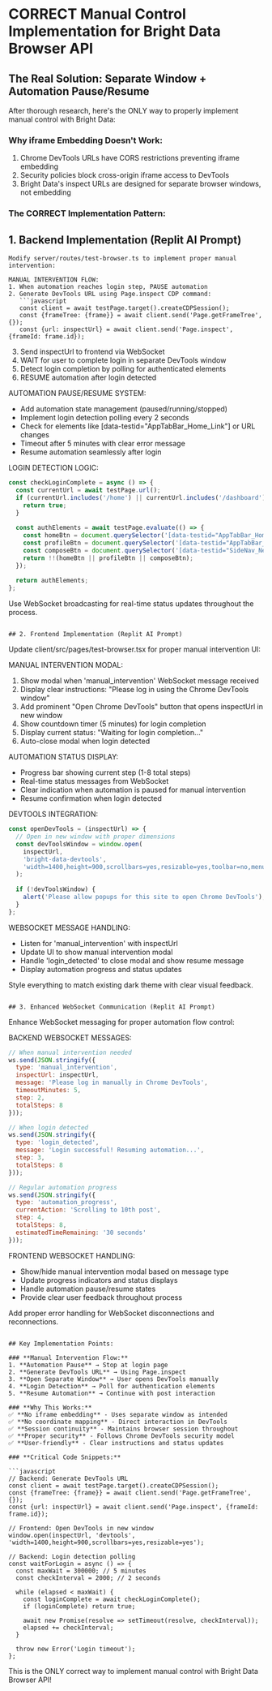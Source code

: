 # CORRECT Manual Control Implementation for Bright Data Browser API

## The Real Solution: Separate Window + Automation Pause/Resume

After thorough research, here's the ONLY way to properly implement manual control with Bright Data:

### **Why iframe Embedding Doesn't Work:**
1. Chrome DevTools URLs have CORS restrictions preventing iframe embedding
2. Security policies block cross-origin iframe access to DevTools
3. Bright Data's inspect URLs are designed for separate browser windows, not embedding

### **The CORRECT Implementation Pattern:**

## 1. Backend Implementation (Replit AI Prompt)

```
Modify server/routes/test-browser.ts to implement proper manual intervention:

MANUAL INTERVENTION FLOW:
1. When automation reaches login step, PAUSE automation
2. Generate DevTools URL using Page.inspect CDP command:
   ```javascript
   const client = await testPage.target().createCDPSession();
   const {frameTree: {frame}} = await client.send('Page.getFrameTree', {});
   const {url: inspectUrl} = await client.send('Page.inspect', {frameId: frame.id});
   ```
3. Send inspectUrl to frontend via WebSocket
4. WAIT for user to complete login in separate DevTools window
5. Detect login completion by polling for authenticated elements
6. RESUME automation after login detected

AUTOMATION PAUSE/RESUME SYSTEM:
- Add automation state management (paused/running/stopped)
- Implement login detection polling every 2 seconds
- Check for elements like [data-testid="AppTabBar_Home_Link"] or URL changes
- Timeout after 5 minutes with clear error message
- Resume automation seamlessly after login

LOGIN DETECTION LOGIC:
```javascript
const checkLoginComplete = async () => {
  const currentUrl = await testPage.url();
  if (currentUrl.includes('/home') || currentUrl.includes('/dashboard')) {
    return true;
  }
  
  const authElements = await testPage.evaluate(() => {
    const homeBtn = document.querySelector('[data-testid="AppTabBar_Home_Link"]');
    const profileBtn = document.querySelector('[data-testid="AppTabBar_Profile_Link"]');
    const composeBtn = document.querySelector('[data-testid="SideNav_NewTweet_Button"]');
    return !!(homeBtn || profileBtn || composeBtn);
  });
  
  return authElements;
};
```

Use WebSocket broadcasting for real-time status updates throughout the process.
```

## 2. Frontend Implementation (Replit AI Prompt)

```
Update client/src/pages/test-browser.tsx for proper manual intervention UI:

MANUAL INTERVENTION MODAL:
1. Show modal when 'manual_intervention' WebSocket message received
2. Display clear instructions: "Please log in using the Chrome DevTools window"
3. Add prominent "Open Chrome DevTools" button that opens inspectUrl in new window
4. Show countdown timer (5 minutes) for login completion
5. Display current status: "Waiting for login completion..."
6. Auto-close modal when login detected

AUTOMATION STATUS DISPLAY:
- Progress bar showing current step (1-8 total steps)
- Real-time status messages from WebSocket
- Clear indication when automation is paused for manual intervention
- Resume confirmation when login detected

DEVTOOLS INTEGRATION:
```javascript
const openDevTools = (inspectUrl) => {
  // Open in new window with proper dimensions
  const devToolsWindow = window.open(
    inspectUrl, 
    'bright-data-devtools',
    'width=1400,height=900,scrollbars=yes,resizable=yes,toolbar=no,menubar=no'
  );
  
  if (!devToolsWindow) {
    alert('Please allow popups for this site to open Chrome DevTools');
  }
};
```

WEBSOCKET MESSAGE HANDLING:
- Listen for 'manual_intervention' with inspectUrl
- Update UI to show manual intervention modal
- Handle 'login_detected' to close modal and show resume message
- Display automation progress and status updates

Style everything to match existing dark theme with clear visual feedback.
```

## 3. Enhanced WebSocket Communication (Replit AI Prompt)

```
Enhance WebSocket messaging for proper automation flow control:

BACKEND WEBSOCKET MESSAGES:
```javascript
// When manual intervention needed
ws.send(JSON.stringify({
  type: 'manual_intervention',
  inspectUrl: inspectUrl,
  message: 'Please log in manually in Chrome DevTools',
  timeoutMinutes: 5,
  step: 2,
  totalSteps: 8
}));

// When login detected
ws.send(JSON.stringify({
  type: 'login_detected',
  message: 'Login successful! Resuming automation...',
  step: 3,
  totalSteps: 8
}));

// Regular automation progress
ws.send(JSON.stringify({
  type: 'automation_progress',
  currentAction: 'Scrolling to 10th post',
  step: 4,
  totalSteps: 8,
  estimatedTimeRemaining: '30 seconds'
}));
```

FRONTEND WEBSOCKET HANDLING:
- Show/hide manual intervention modal based on message type
- Update progress indicators and status displays
- Handle automation pause/resume states
- Provide clear user feedback throughout process

Add proper error handling for WebSocket disconnections and reconnections.
```

## Key Implementation Points:

### **Manual Intervention Flow:**
1. **Automation Pause** → Stop at login page
2. **Generate DevTools URL** → Using Page.inspect
3. **Open Separate Window** → User opens DevTools manually
4. **Login Detection** → Poll for authentication elements
5. **Resume Automation** → Continue with post interaction

### **Why This Works:**
✅ **No iframe embedding** - Uses separate window as intended  
✅ **No coordinate mapping** - Direct interaction in DevTools  
✅ **Session continuity** - Maintains browser session throughout  
✅ **Proper security** - Follows Chrome DevTools security model  
✅ **User-friendly** - Clear instructions and status updates  

### **Critical Code Snippets:**

```javascript
// Backend: Generate DevTools URL
const client = await testPage.target().createCDPSession();
const {frameTree: {frame}} = await client.send('Page.getFrameTree', {});
const {url: inspectUrl} = await client.send('Page.inspect', {frameId: frame.id});

// Frontend: Open DevTools in new window
window.open(inspectUrl, 'devtools', 'width=1400,height=900,scrollbars=yes,resizable=yes');

// Backend: Login detection polling
const waitForLogin = async () => {
  const maxWait = 300000; // 5 minutes
  const checkInterval = 2000; // 2 seconds
  
  while (elapsed < maxWait) {
    const loginComplete = await checkLoginComplete();
    if (loginComplete) return true;
    
    await new Promise(resolve => setTimeout(resolve, checkInterval));
    elapsed += checkInterval;
  }
  
  throw new Error('Login timeout');
};
```

This is the ONLY correct way to implement manual control with Bright Data Browser API!